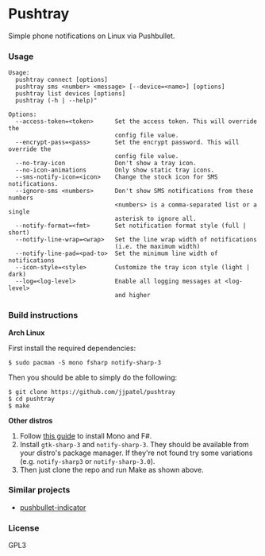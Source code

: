 # Pushtray

Simple phone notifications on Linux via Pushbullet.

### Usage

```
Usage:
  pushtray connect [options]
  pushtray sms <number> <message> [--device=<name>] [options]
  pushtray list devices [options]
  pushtray (-h | --help)"

Options:
  --access-token=<token>      Set the access token. This will override the
                              config file value.
  --encrypt-pass=<pass>       Set the encrypt password. This will override the
                              config file value.
  --no-tray-icon              Don't show a tray icon.
  --no-icon-animations        Only show static tray icons.
  --sms-notify-icon=<icon>    Change the stock icon for SMS notifications.
  --ignore-sms <numbers>      Don't show SMS notifications from these numbers
                              <numbers> is a comma-separated list or a single
                              asterisk to ignore all.
  --notify-format=<fmt>       Set notification format style (full | short)
  --notify-line-wrap=<wrap>   Set the line wrap width of notifications
                              (i.e. the maximum width)
  --notify-line-pad=<pad-to>  Set the minimum line width of notifications
  --icon-style=<style>        Customize the tray icon style (light | dark)
  --log=<log-level>           Enable all logging messages at <log-level>
                              and higher
```

### Build instructions

**Arch Linux**

First install the required dependencies:
``` console
$ sudo pacman -S mono fsharp notify-sharp-3
```

Then you should be able to simply do the following:
``` console
$ git clone https://github.com/jjpatel/pushtray
$ cd pushtray
$ make
```

**Other distros**

1. Follow [this guide](http://fsharp.org/use/linux/) to install Mono and F#.
2. Install `gtk-sharp-3` and `notify-sharp-3`. They should be available from your distro's package manager. If they're not found try some variations (e.g. `notify-sharp3` or `notify-sharp-3.0`).
3. Then just clone the repo and run Make as shown above.

### Similar projects

* [pushbullet-indicator](http://www.atareao.es/tag/pushbullet-indicator/)

### License

GPL3
